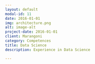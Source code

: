 ```yaml
---
layout: default
modal-id: 11
date: 2016-01-01
img: architecture.png
alt: image-alt
project-date: 2016-01-01
client: Marangoni
category: Competences
title: Data Science
description: Experience in Data Science

---
```

